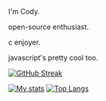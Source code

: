 I'm Cody.

open-source enthusiast.

c enjoyer.

javascript's pretty cool too.

[![GitHub Streak](https://streak-stats.demolab.com?user=co-decode&theme=dark&hide_border=true)](https://git.io/streak-stats)

[![My stats](https://github-readme-stats.vercel.app/api?username=co-decode&theme=dark&hide_rank=true&hide_border=true&hide_title=true)](https://github.com/anuraghazra/github-readme-stats)
[![Top Langs](https://github-readme-stats.vercel.app/api/top-langs/?username=co-decode&theme=dark&layout=compact&hide_border=true)](https://github.com/anuraghazra/github-readme-stats)
